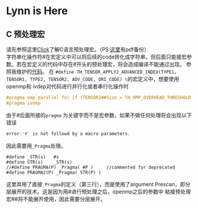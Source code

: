  Lynn is Here
=======


## C 预处理宏

请先参照这里[Click](http://www.cnblogs.com/clover-toeic/p/3851102.html)了解C语言预处理宏。（PS:[这里](https://github.com/LynnListen/LynnListen.github.io/blob/master/worknote/C%20language%20preprocess%20-%20clover_toeic.pdf)有pdf备份）  
字符串化操作符#在宏定义中可以将后续的code转化成字符串，但后面只能接宏参数。若在宏定义的代码中存在#开头的预处理宏，将会造成编译不能通过出现。
参照我维护的[代码](https://github.com/MlWoo/torch7/blob/internal-use/lib/TH/generic/THTensorCopy.c)。
在 `#define TH_TENSOR_APPLY2_ADVANCED_INDEX(TYPE1, TENSOR1, TYPE2, TENSOR2, ADV_CODE, ORI_CODE) \`的宏定义中，想要使用openmp和
ivdep对代码进行并行化或者串行化操作时

```c
#pragma omp parallel for if (TENSOR2##Size > TH_OMP_OVERHEAD_THRESHOLD_COPY) private(TENSOR2##BasicIndex, index, TENSOR1##Local, TENSOR2##Local, iter, dim, i, j) ) 
#pragma ivdep
```
由于#后面所接的`pragma` 为关键字而不是宏参数，如果不做任何处理将会出现以下错误
```c
error:'#' is not followd by a macro parameters.
```
因此需要用`_Pragma`处理。
```
#define _STR(s)   #s
#define STR(s)    _STR(s)
//#define PRAGMA(P) _Pragma( #P )     //commented for deprecated 
#define PRAGMA2(P) _Pragma( STR(P) )
```
这里弃用了直接`_Pragma`的定义（第三行），而是使用了argument Prescan，即分层展开的技术。这是因为用#进行预处理之后，openmp之后的参数中
粘接预处理宏##将不能展开使用，因此需要分层展开。
